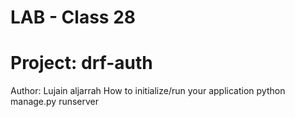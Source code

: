 # LAB - Class 28
# Project: drf-auth
Author: Lujain aljarrah
How to initialize/run your application
python manage.py runserver